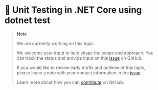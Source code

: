 # 🔧 Unit Testing in .NET Core using dotnet test


> **Note**
> 
> We are currently working on this topic.
>
> We welcome your input to help shape the scope and approach. You can
> track the 
> status and provide input on this [issue](https://github.com/dotnet/core-docs/issues/401)
> on GitHub.
>
> If you would like to review early drafts and outlines of this topic,
> please leave a note with your contact information in the
> [issue](https://github.com/dotnet/core-docs/issues/401).
>
> Learn more about how you can [contribute](https://github.com/dotnet/core-docs/blob/master/CONTRIBUTING.md)
> on GitHub.